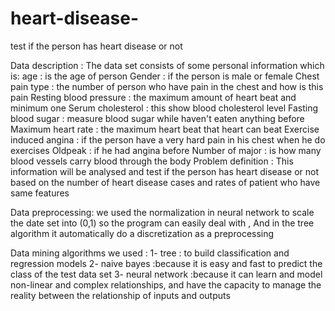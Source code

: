 # heart-disease-
test if the person has heart disease or not


Data description :
The data set consists of some personal information which is:
age : is the age of person 
Gender : if the person is male or female 
Chest pain type : the number of person who have pain in the chest and how is this pain
Resting blood pressure : the maximum amount of heart beat and minimum one 
Serum cholesterol : this show blood cholesterol level 
Fasting blood sugar : measure blood sugar while haven't eaten anything before
Maximum heart rate : the maximum heart beat that heart can beat
Exercise induced angina : if the person have a very hard pain in his chest when he do exercises 
Oldpeak : if he had angina before 
Number of major : is how many blood vessels carry blood through the body
Problem definition : 
This information will be analysed and test if the person has heart disease or not based on the number of heart disease cases and rates of patient who have same features 


Data preprocessing: 
we used the normalization in neural network to scale the date set into (0,1) so the program can easily deal with , And in the tree algorithm it automatically do a discretization as a preprocessing

Data mining algorithms we used : 
1- tree : to build classification and regression models
2- naive bayes :because it is easy and fast to predict the class of the test data set
3- neural network :because it can learn and model non-linear and complex relationships, and have the capacity to manage the reality between the relationship of inputs and outputs 
